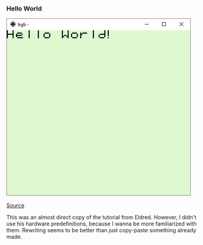 ### Hello World

![Result](hello-world.png)

[Source](https://eldred.fr/gb-asm-tutorial/hello-world.html)

This was an almost direct copy of the tutorial from Eldred. However, I didn't use his hardware predefinitions, because I wanna be more familiarized with them. Rewriting seems to be better than just copy-paste something already made.